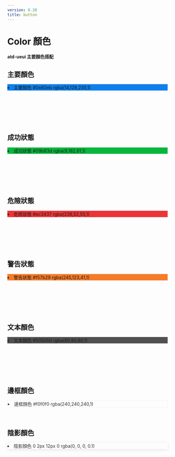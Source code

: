 ```yaml
---
version: 0.20
title: button
---
```


# Color 顏色

#### atd-ueui 主要顏色搭配

## 主要顏色

<div class="color-itembox">
  <li style="background:#0e80eb">
    <span class="title">主要顏色</span>
    <span class="color">#0e80eb</span>
    <span>rgba(14,128,235,1)</span>
  </li>
  <span class="outherColor" style="background:rgba(14,128,235,.9)"></span>
  <span class="outherColor" style="background:rgba(14,128,235,.8)"></span>
  <span class="outherColor" style="background:rgba(14,128,235,.7)"></span>
  <span class="outherColor" style="background:rgba(14,128,235,.6)"></span>
  <span class="outherColor" style="background:rgba(14,128,235,.5)"></span>
  <span class="outherColor" style="background:rgba(14,128,235,.4)"></span>
  <span class="outherColor" style="background:rgba(14,128,235,.3)"></span>
  <span class="outherColor" style="background:rgba(14,128,235,.2)"></span>
  <span class="outherColor" style="background:rgba(14,128,235,.1)"></span>
</div>

<br/>
<br/>
<br/>
<br/>
<br/>
<br/>


## 成功狀態

<div class="color-itembox">
  <li style="background:#09b63d">
    <span class="title">成功狀態</span>
    <span class="color">#09b63d</span>
    <span>rgba(9,182,61,1)</span>
  </li>
  <span class="outherColor" style="background:rgba(9,182,61,.9)"></span>
  <span class="outherColor" style="background:rgba(9,182,61,.8)"></span>
  <span class="outherColor" style="background:rgba(9,182,61,.7)"></span>
  <span class="outherColor" style="background:rgba(9,182,61,.6)"></span>
  <span class="outherColor" style="background:rgba(9,182,61,.5)"></span>
  <span class="outherColor" style="background:rgba(9,182,61,.4)"></span>
  <span class="outherColor" style="background:rgba(9,182,61,.3)"></span>
  <span class="outherColor" style="background:rgba(9,182,61,.2)"></span>
  <span class="outherColor" style="background:rgba(9,182,61,.1)"></span>
</div>
<br/>
<br/>
<br/>
<br/>
<br/>
<br/>

## 危險狀態

<div class="color-itembox">
  <li style="background:#ec3437">
    <span class="title">危險狀態</span>
    <span class="color">#ec3437</span>
    <span>rgba(236,52,55,1)</span>
  </li>
  <span class="outherColor" style="background:rgba(236,52,55,.9)"></span>
  <span class="outherColor" style="background:rgba(236,52,55,.8)"></span>
  <span class="outherColor" style="background:rgba(236,52,55,.7)"></span>
  <span class="outherColor" style="background:rgba(236,52,55,.6)"></span>
  <span class="outherColor" style="background:rgba(236,52,55,.5)"></span>
  <span class="outherColor" style="background:rgba(236,52,55,.4)"></span>
  <span class="outherColor" style="background:rgba(236,52,55,.3)"></span>
  <span class="outherColor" style="background:rgba(236,52,55,.2)"></span>
  <span class="outherColor" style="background:rgba(236,52,55,.1)"></span>
</div>
<br/>
<br/>
<br/>
<br/>
<br/>
<br/>

## 警告狀態

<div class="color-itembox">
  <li style="background:#f57b29">
    <span class="title">警告狀態</span>
    <span class="color">#f57b29</span>
    <span>rgba(245,123,41,1)</span>
  </li>
  <span class="outherColor" style="background:rgba(245,123,41,.9)"></span>
  <span class="outherColor" style="background:rgba(245,123,41,.8)"></span>
  <span class="outherColor" style="background:rgba(245,123,41,.7)"></span>
  <span class="outherColor" style="background:rgba(245,123,41,.6)"></span>
  <span class="outherColor" style="background:rgba(245,123,41,.5)"></span>
  <span class="outherColor" style="background:rgba(245,123,41,.4)"></span>
  <span class="outherColor" style="background:rgba(245,123,41,.3)"></span>
  <span class="outherColor" style="background:rgba(245,123,41,.2)"></span>
  <span class="outherColor" style="background:rgba(245,123,41,.1)"></span>
</div>
<br/>
<br/>
<br/>
<br/>
<br/>
<br/>

## 文本顏色

<div class="color-itembox">
  <li style="background:#505050">
    <span class="title">文本顏色</span>
    <span class="color">#505050</span>
    <span>rgba(80,80,80,1)</span>
  </li>
  <span class="outherColor" style="background:rgba(80,80,80,.9)"></span>
  <span class="outherColor" style="background:rgba(80,80,80,.8)"></span>
  <span class="outherColor" style="background:rgba(80,80,80,.7)"></span>
  <span class="outherColor" style="background:rgba(80,80,80,.6)"></span>
  <span class="outherColor" style="background:rgba(80,80,80,.5)"></span>
  <span class="outherColor" style="background:rgba(80,80,80,.4)"></span>
  <span class="outherColor" style="background:rgba(80,80,80,.3)"></span>
  <span class="outherColor" style="background:rgba(80,80,80,.2)"></span>
  <span class="outherColor" style="background:rgba(80,80,80,.1)"></span>
</div>
<br/>
<br/>
<br/>
<br/>
<br/>
<br/>

## 邊框顏色

<div class="color-itembox">
  <li style="border:1px solid #f0f0f0;color:#333">
    <span class="title">邊框顏色</span>
    <span class="color">#f0f0f0</span>
    <span>rgba(240,240,240,1)</span>
  </li>
</div>
<br/>
<br/>

## 陰影顏色

<div class="color-itembox">
  <li style="box-shadow: 0 2px 12px 0 rgba(0, 0, 0, 0.1);;color:#333">
    <span class="title">陰影顏色</span>
    <span class="color">0 2px 12px 0 rgba(0, 0, 0, 0.1)</span>
  </li>
</div>
<div style="margin-bottom:50px"></div>
